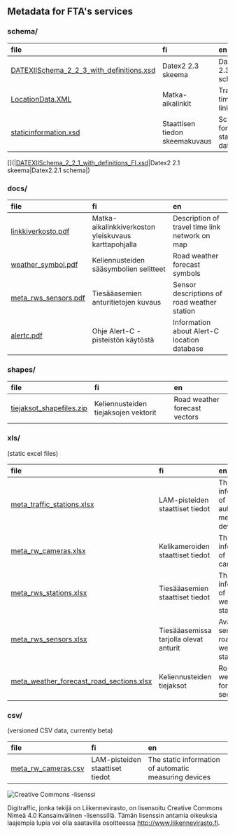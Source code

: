 ## Metadata for FTA's services

### schema/
|file |fi |en |
|:-----|:---|:---|
|[DATEXIISchema\_2\_2\_3\_with\_definitions.xsd][DATEXIISchema_2_2_3_with_definitions.xsd]|Datex2 2.3 skeema|Datex2 2.3 schema|
|[LocationData.XML]|Matka-aikalinkit|Travel time links|
|[staticinformation.xsd]|Staattisen tiedon skeemakuvaus|Schema for static data|

[](|[DATEXIISchema_2_2_1_with_definitions_FI.xsd]|Datex2 2.1 skeema|Datex2.2.1 schema|)

### docs/
|file |fi |en |
|:-----|:---|:---|
|[linkkiverkosto.pdf]|Matka-aikalinkkiverkoston yleiskuvaus karttapohjalla|Description of travel time link network on map|
|[weather_symbol.pdf]|Keliennusteiden sääsymbolien selitteet|Road weather forecast symbols|
|[meta\_rws\_sensors.pdf][meta_rws_sensors.pdf]|Tiesääasemien anturitietojen kuvaus|Sensor descriptions of road weather station|
|[alertc.pdf]|Ohje Alert-C -pisteistön käytöstä|Information about Alert-C location database|

### shapes/
|file |fi |en |
|:-----|:---|:---|
|[tiejaksot_shapefiles.zip]|Keliennusteiden tiejaksojen vektorit|Road weather forecast vectors|

### xls/
(static excel files)

|file |fi |en |
|:-----|:---|:---|
|[meta\_traffic\_stations.xlsx][meta_traffic_stations.xlsx]|LAM-pisteiden staattiset tiedot|The static information of automatic measuring devices|
|[meta\_rw\_cameras.xlsx][meta_rw_cameras.xlsx]|Kelikameroiden staattiset tiedot|The static information of weather cameras|
|[meta\_rws\_stations.xlsx][meta_rws_stations.xlsx]|Tiesääasemien staattiset tiedot|The static information of road weather station|
| [meta\_rws\_sensors.xlsx][meta_rws_sensors.xlsx]|Tiesääasemissa tarjolla olevat anturit|Available sensors of road weather station|
|[meta\_weather\_forecast\_road\_sections.xlsx][meta_weather_forecast_road_sections.xlsx]|Keliennusteiden tiejaksot|Road weather forecast sections|


### csv/
(versioned CSV data, currently beta)

|file |fi |en |
|:-----|:---|:---|
|[meta\_rw\_cameras.csv][meta_rw_cameras.csv]|LAM-pisteiden staattiset tiedot|The static information of automatic measuring devices|


![Creative Commons -lisenssi](https://i.creativecommons.org/l/by/4.0/88x31.png)

Digitraffic, jonka tekijä on Liikennevirasto, on lisensoitu Creative Commons Nimeä 4.0 Kansainvälinen -lisenssillä.
Tämän lisenssin antamia oikeuksia laajempia lupia voi olla saatavilla osoitteessa http://www.liikennevirasto.fi.


[DATEXIISchema_2_2_3_with_definitions.xsd]: schema/DATEXIISchema_2_2_3_with_definitions.xsd
[DATEXIISchema_2_2_1_with_definitions_FI.xsd]: schema/DATEXIISchema_2_2_1_with_definitions_FI.xsd
[LocationData.XML]: schema/LocationData.XML
[staticinformation.xsd]: schema/staticinformation.xsd

[linkkiverkosto.pdf]: docs/linkkiverkosto.pdf
[weather_symbol.pdf]: docs/weather_symbol.pdf
[meta_rws_sensors.pdf]: docs/meta_rws_sensors.pdf
[alertc.pdf]: docs/alertc.pdf

[tiejaksot_shapefiles.zip]: shapes/tiejaksot_shapefiles.zip

[meta_rw_cameras.xlsx]: xls/meta_rw_cameras.xlsx
[meta_rws_stations.xlsx]: xls/meta_rws_stations.xlsx
[meta_traffic_stations.xlsx]: xls/meta_traffic_stations.xlsx
[meta_rws_sensors.xlsx]: xls/meta_rws_sensors.xlsx
[meta_weather_forecast_road_sections.xlsx]: xls/meta_weather_forecast_road_sections.xlsx

[meta_rw_cameras.csv]: xls/meta_rw_cameras.csv